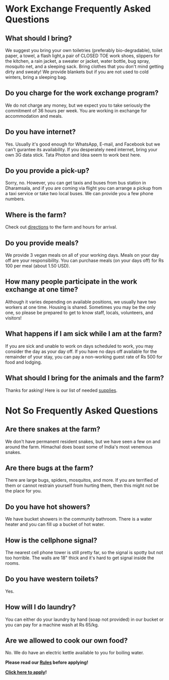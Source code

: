 <!--

Title: Frequently Asked Questions

-->

Work Exchange Frequently Asked Questions
=========

## What should I bring?
We suggest you bring your own toiletries (preferably bio-degradable), toilet paper, a towel, a flash light,a pair of CLOSED TOE work shoes, slippers for the kitchen, a rain jacket, a sweater or jacket, water bottle, bug spray, mosquito net, and a sleeping sack. Bring clothes that you don't mind getting dirty and sweaty! We provide blankets but if you are not used to cold winters, bring a sleeping bag.

## Do you charge for the work exchange program?
We do not charge any money, but we expect you to take seriously the commitment of 36 hours per week. You are working in exchange for accommodation and meals.

## Do you have internet?
Yes. Usually it's good enough for WhatsApp, E-mail, and Facebook but we can't gurantee its availability. If you desperately need internet, bring your own 3G data stick. Tata Photon and Idea seem to work best here.

## Do you provide a pick-up?
Sorry, no. However, you can get taxis and buses from bus station in Dharamsala, and if you are coming via flight you can arrange a pickup from a taxi service or take two local buses. We can provide you a few phone numbers.

## Where is the farm?
Check out [directions](/?p=directions) to the farm and hours for arrival.

## Do you provide meals?
We provide 3 vegan meals on all of your working days. Meals on your day off are your responsibility. You can purchase meals (on your days off) for Rs 100 per meal (about 1.50 USD).

## How many people participate in the work exchange at one time?
Although it varies depending on available positions, we usually have two workers at one time. Housing is shared. Sometimes you may be the only one, so please be prepared to get to know staff, locals, volunteers, and visitors!

## What happens if I am sick while I am at the farm?
If you are sick and unable to work on days scheduled to work, you may consider the day as your day off. If you have no days off available for the remainder of your stay, you can pay a non-working guest rate of Rs 500 for food and lodging.

## What should I bring for the animals and the farm?
Thanks for asking! Here is our list of needed [supplies](/?p=supplies).

Not So Frequently Asked Questions
=========

## Are there snakes at the farm?
We don't have permanent resident snakes, but we have seen a few on and around the farm. Himachal does boast some of India's most venemous snakes.

## Are there bugs at the farm?
There are large bugs, spiders, mosquitos, and more. If you are terrified of them or cannot restrain yourself from hurting them, then this might not be the place for you.

## Do you have hot showers?
We have bucket showers in the community bathroom. There is a water heater and you can fill up a bucket of hot water.

## How is the cellphone signal?
The nearest cell phone tower is still pretty far, so the signal is spotty but not too horrible. The walls are 18" thick and it's hard to get signal inside the rooms. 

## Do you have western toilets?
Yes. 

## How will I do laundry?
You can either do your laundry by hand (soap not provided) in our bucket or you can pay for a machine wash at Rs 65/kg.

## Are we allowed to cook our own food?
No. We do have an electric kettle available to you for boiling water.

**Please read our [Rules](/?p=rules) before applying!**

**[Click here to apply](https://goo.gl/9kJYdv)!**
